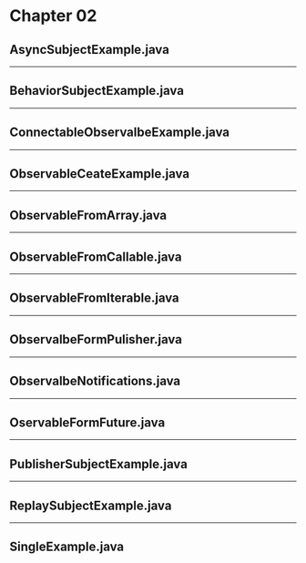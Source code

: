 Chapter 02
===
AsyncSubjectExample.java
---


---
BehaviorSubjectExample.java
---


---
ConnectableObservalbeExample.java
---


---
ObservableCeateExample.java
---


---
ObservableFromArray.java
---


---
ObservableFromCallable.java
---


---
ObservableFromIterable.java
---


---
ObservalbeFormPulisher.java
---


---
ObservalbeNotifications.java
---


---
OservableFormFuture.java
---


---
PublisherSubjectExample.java
---


---
ReplaySubjectExample.java
---


---
SingleExample.java
---
